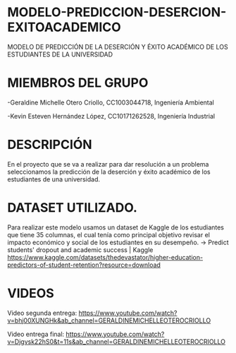 # MODELO-PREDICCION-DESERCION-EXITOACADEMICO
MODELO DE PREDICCIÓN DE LA DESERCIÓN Y ÉXITO ACADÉMICO DE LOS ESTUDIANTES DE LA UNIVERSIDAD 

# MIEMBROS DEL GRUPO
-Geraldine Michelle Otero Criollo, CC1003044718, Ingeniería Ambiental

-Kevin Esteven Hernández López, CC10171262528, Ingeniería Industrial 

# DESCRIPCIÓN 
En el proyecto que se va a realizar para dar resolución a un problema seleccionamos la predicción de la deserción y éxito académico de los estudiantes de una universidad.

# DATASET UTILIZADO.
Para realizar este modelo usamos un dataset de Kaggle de los estudiantes que tiene 35 columnas, el cual tenía como principal objetivo revisar el impacto económico y social de los estudiantes en su desempeño.
->  Predict students' dropout and academic success | Kaggle
https://www.kaggle.com/datasets/thedevastator/higher-education-predictors-of-student-retention?resource=download

# VIDEOS
Video segunda entrega:
https://www.youtube.com/watch?v=bhj00XUNGHk&ab_channel=GERALDINEMICHELLEOTEROCRIOLLO

Video entrega final:
https://www.youtube.com/watch?v=Djgvsk22hS0&t=11s&ab_channel=GERALDINEMICHELLEOTEROCRIOLLO
